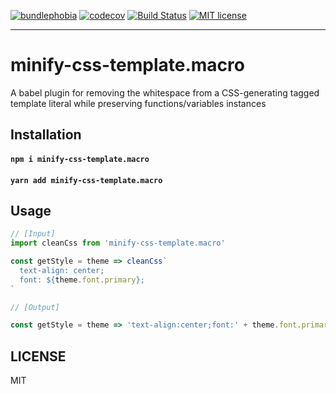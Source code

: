 [![bundlephobia](https://img.shields.io/bundlephobia/minzip/minify-css-template.macro?style=plastic)](https://bundlephobia.com/result?p=minify-css-template.macro)
[![codecov](https://codecov.io/gh/jaredLunde/minify-css-template.macro/branch/master/graph/badge.svg)](https://codecov.io/gh/jaredLunde/minify-css-template.macro)
[![Build Status](https://travis-ci.org/jaredLunde/minify-css-template.macro.svg?branch=master)](https://travis-ci.org/jaredLunde/minify-css-template.macro)
[![MIT license](https://img.shields.io/badge/License-MIT-blue.svg)](https://jaredlunde.mit-license.org/)

---

# minify-css-template.macro

A babel plugin for removing the whitespace from a CSS-generating tagged template literal while preserving functions/variables instances

## Installation

#### `npm i minify-css-template.macro`

#### `yarn add minify-css-template.macro`

## Usage

```js
// [Input]
import cleanCss from 'minify-css-template.macro'

const getStyle = theme => cleanCss`
  text-align: center;
  font: ${theme.font.primary};
`

// [Output]

const getStyle = theme => 'text-align:center;font:' + theme.font.primary + ';'
```

## LICENSE

MIT
